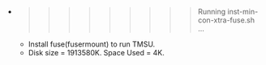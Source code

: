 * >>>>>>>>> Running inst-min-con-xtra-fuse.sh ...
  * Install fuse(fusermount) to run TMSU.
  * Disk size = 1913580K. Space Used = 4K.

